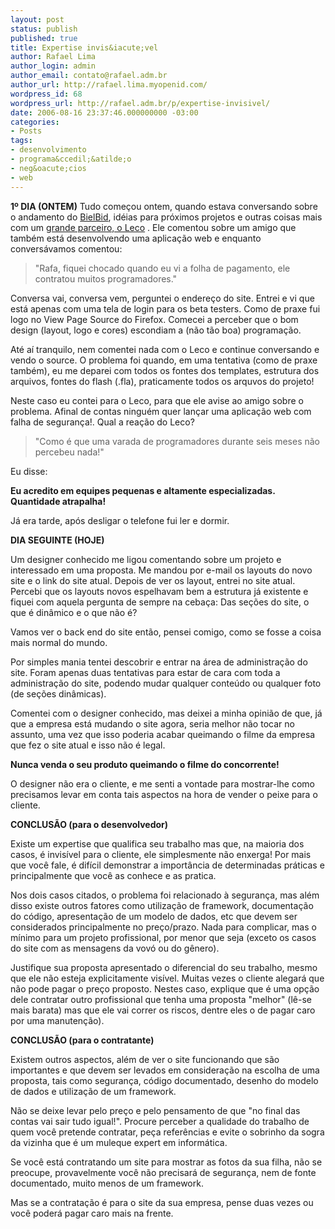 ```yaml
---
layout: post
status: publish
published: true
title: Expertise invis&iacute;vel
author: Rafael Lima
author_login: admin
author_email: contato@rafael.adm.br
author_url: http://rafael.lima.myopenid.com/
wordpress_id: 68
wordpress_url: http://rafael.adm.br/p/expertise-invisivel/
date: 2006-08-16 23:37:46.000000000 -03:00
categories:
- Posts
tags:
- desenvolvimento
- programa&ccedil;&atilde;o
- neg&oacute;cios
- web
---
```

<strong>1&ordm; DIA (ONTEM)</strong>
Tudo come&ccedil;ou ontem, quando estava conversando sobre o andamento do <a href="http://bielbid.com.br">BielBid</a>, id&eacute;ias para pr&oacute;ximos projetos e outras coisas mais com um <a href="http://telequality.com.br/">grande parceiro, o Leco</a> . Ele comentou sobre um amigo que tamb&eacute;m est&aacute; desenvolvendo uma aplica&ccedil;&atilde;o web e enquanto convers&aacute;vamos comentou:

<blockquote>"Rafa, fiquei chocado quando eu vi a folha de pagamento, ele contratou muitos programadores."</blockquote>

Conversa vai, conversa vem, perguntei o endere&ccedil;o do site. Entrei e vi que est&aacute; apenas com uma tela de login para os beta testers. Como de praxe fui logo no View Page Source do Firefox. Comecei a perceber que o bom design (layout, logo e cores) escondiam a (n&atilde;o t&atilde;o boa) programa&ccedil;&atilde;o.

At&eacute; a&iacute; tranquilo, nem comentei nada com o Leco e continue conversando e vendo o source. O problema foi quando, em uma tentativa (como de praxe tamb&eacute;m), eu me deparei com todos os fontes dos templates, estrutura dos arquivos, fontes do flash (.fla), praticamente todos os arquvos do projeto!

Neste caso eu contei para o Leco, para que ele avise ao amigo sobre o problema. Afinal de contas ningu&eacute;m quer lan&ccedil;ar uma aplica&ccedil;&atilde;o web com falha de seguran&ccedil;a!. Qual a rea&ccedil;&atilde;o do Leco?

<blockquote>"Como &eacute; que uma varada de programadores durante seis meses n&atilde;o percebeu nada!"</blockquote>

Eu disse:

<strong>Eu acredito em equipes pequenas e altamente especializadas. Quantidade atrapalha!</strong>

J&aacute; era tarde, ap&oacute;s desligar o telefone fui ler e dormir.

<strong>DIA SEGUINTE (HOJE)</strong>

Um designer conhecido me ligou comentando sobre um projeto e interessado em uma proposta. Me mandou por e-mail os layouts do novo site e o link do site atual. Depois de ver os layout, entrei no site atual. Percebi que os layouts novos espelhavam bem a estrutura j&aacute; existente e fiquei com aquela pergunta de sempre na ceba&ccedil;a: Das se&ccedil;&otilde;es do site, o que &eacute; din&acirc;mico e o que n&atilde;o &eacute;?

Vamos ver o back end do site ent&atilde;o, pensei comigo, como se fosse a coisa mais normal do mundo.

Por simples mania tentei descobrir e entrar na &aacute;rea de administra&ccedil;&atilde;o do site. Foram apenas duas tentativas para estar de cara com toda a administra&ccedil;&atilde;o do site, podendo mudar qualquer conte&uacute;do ou qualquer foto (de se&ccedil;&otilde;es din&acirc;micas).

Comentei com o designer conhecido, mas deixei a minha opini&atilde;o de que, j&aacute; que a empresa est&aacute; mudando o site agora, seria melhor n&atilde;o tocar no assunto, uma vez que isso poderia acabar queimando o filme da empresa que fez o site atual e isso n&atilde;o &eacute; legal.

<strong>Nunca venda o seu produto queimando o filme do concorrente!</strong>

O designer n&atilde;o era o cliente, e me senti a vontade para mostrar-lhe como precisamos levar em conta tais aspectos na hora de vender o peixe para o cliente.

<strong>CONCLUS&Atilde;O (para o desenvolvedor)</strong>

Existe um expertise que qualifica seu trabalho mas que, na maioria dos casos, &eacute; invis&iacute;vel para o cliente, ele simplesmente n&atilde;o enxerga! Por mais que voc&ecirc; fale, &eacute; dif&iacute;cil demonstrar a import&acirc;ncia de determinadas pr&aacute;ticas e principalmente que voc&ecirc; as conhece e as pratica.

Nos dois casos citados, o problema foi relacionado &agrave; seguran&ccedil;a, mas al&eacute;m disso existe outros fatores como utiliza&ccedil;&atilde;o de framework, documenta&ccedil;&atilde;o do c&oacute;digo, apresenta&ccedil;&atilde;o de um modelo de dados, etc que devem ser considerados principalmente no pre&ccedil;o/prazo. Nada para complicar, mas o m&iacute;nimo para um projeto profissional, por menor que seja (exceto os casos do site com as mensagens da vov&oacute; ou do g&ecirc;nero).

Justifique sua proposta apresentado o diferencial do seu trabalho, mesmo que ele n&atilde;o esteja explicitamente vis&iacute;vel. Muitas vezes o cliente alegar&aacute; que n&atilde;o pode pagar o pre&ccedil;o proposto. Nestes caso, explique que &eacute; uma op&ccedil;&atilde;o dele contratar outro profissional que tenha uma proposta "melhor" (l&ecirc;-se mais barata) mas que ele vai correr os riscos, dentre eles o de pagar caro por uma manuten&ccedil;&atilde;o).

<strong>CONCLUS&Atilde;O (para o contratante)</strong>

Existem outros aspectos, al&eacute;m de ver o site funcionando que s&atilde;o importantes e que devem ser levados em considera&ccedil;&atilde;o na escolha de uma proposta, tais como seguran&ccedil;a, c&oacute;digo documentado, desenho do modelo de dados e utiliza&ccedil;&atilde;o de um framework.

N&atilde;o se deixe levar pelo pre&ccedil;o e pelo pensamento de que "no final das contas vai sair tudo igual!". Procure perceber a qualidade do trabalho de quem voc&ecirc; pretende contratar, pe&ccedil;a refer&ecirc;ncias e evite o sobrinho da sogra da vizinha que &eacute; um muleque expert em inform&aacute;tica.

Se voc&ecirc; est&aacute; contratando um site para mostrar as fotos da sua filha, n&atilde;o se preocupe, provavelmente voc&ecirc; n&atilde;o precisar&aacute; de seguran&ccedil;a, nem de fonte documentado, muito menos de um framework.

Mas se a contrata&ccedil;&atilde;o &eacute; para o site da sua empresa, pense duas vezes ou voc&ecirc; poder&aacute; pagar caro mais na frente.
